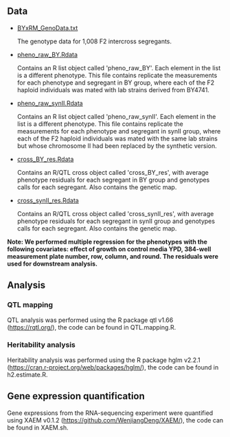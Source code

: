 ## Data
-   [BYxRM_GenoData.txt](https://github.com/JTChen98/F2_synII/blob/main/Data/BYxRM_GenoData.txt)

    The genotype data for 1,008 F2 intercross segregants.

-   [pheno_raw_BY.Rdata](https://github.com/JTChen98/F2_synII/blob/main/Data/pheno_raw_BY.Rdata)
    
    Contains an R list object called 'pheno_raw_BY'. Each element in the list is a different phenotype. This file contains replicate the measurements for each phenotype and segregant in BY group, where each of the F2 haploid individuals was mated with lab strains derived from BY4741.
    
-   [pheno_raw_synII.Rdata](https://github.com/JTChen98/F2_synII/blob/main/Data/pheno_raw_synII.Rdata)
    
    Contains an R list object called 'pheno_raw_synII'. Each element in the list is a different phenotype. This file contains replicate the measurements for each phenotype and segregant in synII group, where each of the F2 haploid individuals was mated with the same lab strains but whose chromosome II had been replaced by the synthetic version.

-   [cross_BY_res.Rdata](https://github.com/JTChen98/F2_synII/blob/main/Data/cross_BY_res.Rdata)
   
    Contains an R/QTL cross object called 'cross_BY_res', with average phenotype residuals for each segregant in BY group and genotypes calls for each segregant. Also contains the genetic map.

-   [cross_synII_res.Rdata](https://github.com/JTChen98/F2_synII/blob/main/Data/cross_synII_res.Rdata)
   
    Contains an R/QTL cross object called 'cross_synII_res', with average phenotype residuals for each segregant in synII group and genotypes calls for each segregant. Also contains the genetic map.

**Note: We performed multiple regression for the phenotypes with the following covariates: effect of growth on control media YPD, 384-well measurement plate number, row, column, and round. The residuals were used for downstream analysis.**

## Analysis

### QTL mapping

QTL analysis was performed using the R package qtl v1.66 (https://rqtl.org/), the code can be found in QTL.mapping.R.

### Heritability analysis

Heritability analysis was performed using the R package hglm v2.2.1 (https://cran.r-project.org/web/packages/hglm/), the code can be found in h2.estimate.R.

## Gene expression quantification

Gene expressions from the RNA-sequencing experiment were quantified using XAEM v0.1.2 (https://github.com/WenjiangDeng/XAEM/), the code can be found in XAEM.sh.





